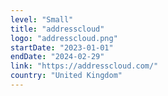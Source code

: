 ```yaml
---
level: "Small"
title: "addresscloud"
logo: "addresscloud.png"
startDate: "2023-01-01"
endDate: "2024-02-29"
link: "https://addresscloud.com/"
country: "United Kingdom"
---
```

